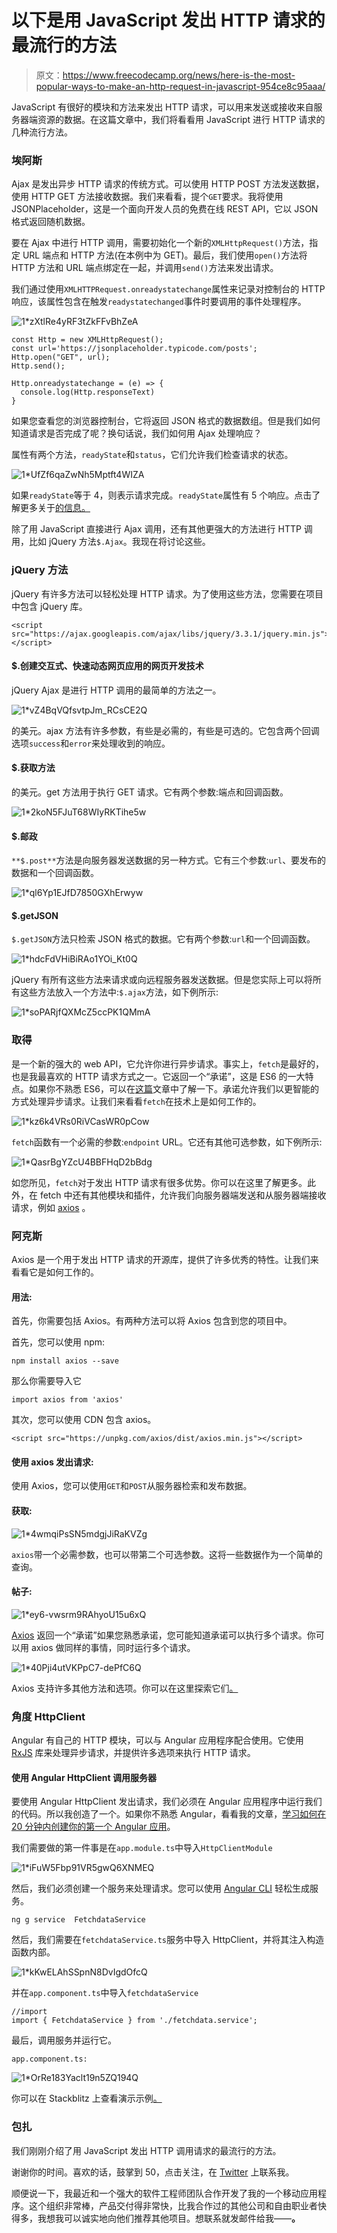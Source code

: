 # 以下是用 JavaScript 发出 HTTP 请求的最流行的方法

> 原文：<https://www.freecodecamp.org/news/here-is-the-most-popular-ways-to-make-an-http-request-in-javascript-954ce8c95aaa/>

JavaScript 有很好的模块和方法来发出 HTTP 请求，可以用来发送或接收来自服务器端资源的数据。在这篇文章中，我们将看看用 JavaScript 进行 HTTP 请求的几种流行方法。

### 埃阿斯

Ajax 是发出异步 HTTP 请求的传统方式。可以使用 HTTP POST 方法发送数据，使用 HTTP GET 方法接收数据。我们来看看，提个`GET`要求。我将使用 JSONPlaceholder，这是一个面向开发人员的免费在线 REST API，它以 JSON 格式返回随机数据。

要在 Ajax 中进行 HTTP 调用，需要初始化一个新的`XMLHttpRequest()`方法，指定 URL 端点和 HTTP 方法(在本例中为 GET)。最后，我们使用`open()`方法将 HTTP 方法和 URL 端点绑定在一起，并调用`send()`方法来发出请求。

我们通过使用`XMLHTTPRequest.onreadystatechange`属性来记录对控制台的 HTTP 响应，该属性包含在触发`readystatechanged`事件时要调用的事件处理程序。

![1*zXtlRe4yRF3tZkFFvBhZeA](img/091dfe2b49501831ffd8bf5e8a15c557.png)

```
const Http = new XMLHttpRequest();
const url='https://jsonplaceholder.typicode.com/posts';
Http.open("GET", url);
Http.send();

Http.onreadystatechange = (e) => {
  console.log(Http.responseText)
}
```

如果您查看您的浏览器控制台，它将返回 JSON 格式的数据数组。但是我们如何知道请求是否完成了呢？换句话说，我们如何用 Ajax 处理响应？

属性有两个方法，`readyState`和`status`，它们允许我们检查请求的状态。

![1*UfZf6qaZwNh5Mptft4WIZA](img/18af26a53b5a9e009281eba59a01a402.png)

如果`readyState`等于 4，则表示请求完成。`readyState`属性有 5 个响应。点击了解更多关于[的信息。](https://developer.mozilla.org/en-US/docs/Web/API/XMLHttpRequest/readyState)

除了用 JavaScript 直接进行 Ajax 调用，还有其他更强大的方法进行 HTTP 调用，比如 jQuery 方法`$.Ajax`。我现在将讨论这些。

### jQuery 方法

jQuery 有许多方法可以轻松处理 HTTP 请求。为了使用这些方法，您需要在项目中包含 jQuery 库。

```
<script src="https://ajax.googleapis.com/ajax/libs/jquery/3.3.1/jquery.min.js"></script>
```

#### $.创建交互式、快速动态网页应用的网页开发技术

jQuery Ajax 是进行 HTTP 调用的最简单的方法之一。

![1*vZ4BqVQfsvtpJm_RCsCE2Q](img/7bffb5661b721692f62eb84fdcfa5104.png)

的美元。ajax 方法有许多参数，有些是必需的，有些是可选的。它包含两个回调选项`success`和`error`来处理收到的响应。

#### $.获取方法

的美元。get 方法用于执行 GET 请求。它有两个参数:端点和回调函数。

![1*2koN5FJuT68WIyRKTihe5w](img/e035c2ec0d7102d042d9505fa78a01c7.png)

#### $.邮政

`**$.post**`方法是向服务器发送数据的另一种方式。它有三个参数:`url`、要发布的数据和一个回调函数。

![1*ql6Yp1EJfD7850GXhErwyw](img/c88b5b9cc1ffaa4c0f3ebe09744da9fa.png)

#### $.getJSON

`$.getJSON`方法只检索 JSON 格式的数据。它有两个参数:`url`和一个回调函数。

![1*hdcFdVHiBiRAo1YOi_Kt0Q](img/6038535c62ab989e578bd66c9d94842e.png)

jQuery 有所有这些方法来请求或向远程服务器发送数据。但是您实际上可以将所有这些方法放入一个方法中:`$.ajax`方法，如下例所示:

![1*soPARjfQXMcZ5ccPK1QMmA](img/504662fb2fd7599e1c403a430737cfc5.png)

### 取得

是一个新的强大的 web API，它允许你进行异步请求。事实上，`fetch`是最好的，也是我最喜欢的 HTTP 请求方式之一。它返回一个“承诺”，这是 ES6 的一大特点。如果你不熟悉 ES6，可以在[这篇](https://medium.freecodecamp.org/write-less-do-more-with-javascript-es6-5fd4a8e50ee2)文章中了解一下。承诺允许我们以更智能的方式处理异步请求。让我们来看看`fetch`在技术上是如何工作的。

![1*kz6k4VRs0RiVCasWR0pCow](img/1956d5bfe2b09e9941fdfdf44a994fe6.png)

`fetch`函数有一个必需的参数:`endpoint` URL。它还有其他可选参数，如下例所示:

![1*QasrBgYZcU4BBFHqD2bBdg](img/83961a425774e31794bcc242a58df9e2.png)

如您所见，`fetch`对于发出 HTTP 请求有很多优势。你可以在这里了解更多。此外，在 fetch 中还有其他模块和插件，允许我们向服务器端发送和从服务器端接收请求，例如 [axios](https://github.com/axios/axios) 。

### 阿克斯

Axios 是一个用于发出 HTTP 请求的开源库，提供了许多优秀的特性。让我们来看看它是如何工作的。

#### 用法:

首先，你需要包括 Axios。有两种方法可以将 Axios 包含到您的项目中。

首先，您可以使用 npm:

```
npm install axios --save
```

那么你需要导入它

```
import axios from 'axios'
```

其次，您可以使用 CDN 包含 axios。

```
<script src="https://unpkg.com/axios/dist/axios.min.js"></script>
```

#### 使用 axios 发出请求:

使用 Axios，您可以使用`GET`和`POST`从服务器检索和发布数据。

#### 获取:

![1*4wmqiPsSN5mdgjJiRaKVZg](img/cc8f3cec9f6e48b96f3e711d82503a40.png)

`axios`带一个必需参数，也可以带第二个可选参数。这将一些数据作为一个简单的查询。

#### 帖子:

![1*ey6-vwsrm9RAhyoU15u6xQ](img/6626ac51bcca3b6a96fc184fcbf2261c.png)

[Axios](https://github.com/axios/axios) 返回一个“承诺”如果您熟悉承诺，您可能知道承诺可以执行多个请求。你可以用 axios 做同样的事情，同时运行多个请求。

![1*40Pji4utVKPpC7-dePfC6Q](img/292073579365807bb93dc0500cb76b04.png)

Axios 支持许多其他方法和选项。你可以在这里探索它们[。](https://github.com/axios/axios)

### 角度 HttpClient

Angular 有自己的 HTTP 模块，可以与 Angular 应用程序配合使用。它使用 [RxJS](http://reactivex.io/rxjs/) 库来处理异步请求，并提供许多选项来执行 HTTP 请求。

#### 使用 Angular HttpClient 调用服务器

要使用 Angular HttpClient 发出请求，我们必须在 Angular 应用程序中运行我们的代码。所以我创造了一个。如果你不熟悉 Angular，看看我的文章，[学习如何在 20 分钟内创建你的第一个 Angular 应用](https://medium.freecodecamp.org/learn-how-to-create-your-first-angular-app-in-20-min-146201d9b5a7)。

我们需要做的第一件事是在`app.module.ts`中导入`HttpClientModule`

![1*iFuW5Fbp91VR5gwQ6XNMEQ](img/004046c61288bcb22d2bf5cca5714048.png)

然后，我们必须创建一个服务来处理请求。您可以使用 [Angular CLI](https://cli.angular.io/) 轻松生成服务。

```
ng g service  FetchdataService
```

然后，我们需要在`fetchdataService.ts`服务中导入 HttpClient，并将其注入构造函数内部。

![1*kKwELAhSSpnN8DvIgdOfcQ](img/c2c91627a4f1bb71e2f6f99ca5be133d.png)

并在`app.component.ts`中导入`fetchdataService`

```
//import
import { FetchdataService } from './fetchdata.service';
```

最后，调用服务并运行它。

`app.component.ts:`

![1*OrRe183Yaclt19n5ZQ194Q](img/f75f8e5ae6c3ac14af790f983bc249ea.png)

你可以在 Stackblitz 上查看演示示例[。](https://stackblitz.com/edit/angular-httpclinent)

### 包扎

我们刚刚介绍了用 JavaScript 发出 HTTP 调用请求的最流行的方法。

谢谢你的时间。喜欢的话，鼓掌到 50，点击关注，在 [Twitter](https://twitter.com/SaidHYN) 上联系我。

顺便说一下，我最近和一个强大的软件工程师团队合作开发了我的一个移动应用程序。这个组织非常棒，产品交付得非常快，比我合作过的其他公司和自由职业者快得多，我想我可以诚实地向他们推荐其他项目。想联系就发邮件给我——[](mailto:said@devsdata.com)**。**